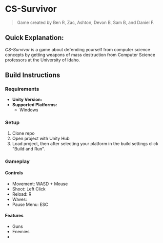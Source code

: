 # CS-Survivor  
> Game created by Ben R, Zac, Ashton, Devon B, Sam B, and Daniel F.
> 
## Quick Explanation: 
*CS-Survivor* is a game about defending yourself from computer science concepts by getting weapons of mass destruction from Computer Science professors at the University of Idaho.

## Build Instructions

### Requirements
- **Unity Version:**
- **Supported Platforms:**
  - Windows

### Setup
1. Clone repo
2. Open project with Unity Hub
3. Load project, then after selecting your platform in the build settings click "Build and Run".
   
### Gameplay
#### Controls
- Movement: WASD + Mouse
- Shoot: Left Click
- Reload: R
- Waves:
- Pause Menu: ESC

#### Features
- Guns
- Enemies
- 
